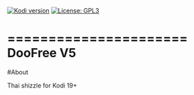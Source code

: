 [![Kodi version](https://img.shields.io/badge/kodi%20versions-19+-blue)](https://kodi.tv/)
[![License: GPL3](https://img.shields.io/badge/License-GPL3-yellow.svg)](https://opensource.org/licenses/GPL-3.0)

======================
DooFree V5
======================

#About

Thai shizzle for Kodi 19+